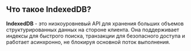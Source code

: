 ## Что такое IndexedDB?

**IndexedDB** - это низкоуровневый API для хранения больших объемов структурированных данных на стороне клиента. Она поддерживает индексы для быстрого поиска, транзакции для безопасного доступа и работает асинхронно, не блокируя основной поток выполнения.